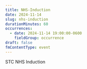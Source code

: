 ```yaml
---
title: NHS-Induction
date: 2024-11-14
slug: nhs-induction
durationMinutes: 60
occurrences:
  - date: 2024-11-14 19:00:00-0600
    fieldGroup: occurrence
draft: false
fmContentType: event
---
```

STC NHS Induction
